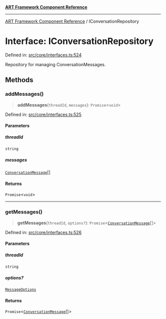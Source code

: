 [**ART Framework Component Reference**](../README.md)

***

[ART Framework Component Reference](../README.md) / IConversationRepository

# Interface: IConversationRepository

Defined in: [src/core/interfaces.ts:524](https://github.com/hashangit/ART/blob/e4c184bd9ffa5ef078ee6a88704f24584b173411/src/core/interfaces.ts#L524)

Repository for managing ConversationMessages.

## Methods

### addMessages()

> **addMessages**(`threadId`, `messages`): `Promise`\<`void`\>

Defined in: [src/core/interfaces.ts:525](https://github.com/hashangit/ART/blob/e4c184bd9ffa5ef078ee6a88704f24584b173411/src/core/interfaces.ts#L525)

#### Parameters

##### threadId

`string`

##### messages

[`ConversationMessage`](ConversationMessage.md)[]

#### Returns

`Promise`\<`void`\>

***

### getMessages()

> **getMessages**(`threadId`, `options?`): `Promise`\<[`ConversationMessage`](ConversationMessage.md)[]\>

Defined in: [src/core/interfaces.ts:526](https://github.com/hashangit/ART/blob/e4c184bd9ffa5ef078ee6a88704f24584b173411/src/core/interfaces.ts#L526)

#### Parameters

##### threadId

`string`

##### options?

[`MessageOptions`](MessageOptions.md)

#### Returns

`Promise`\<[`ConversationMessage`](ConversationMessage.md)[]\>
